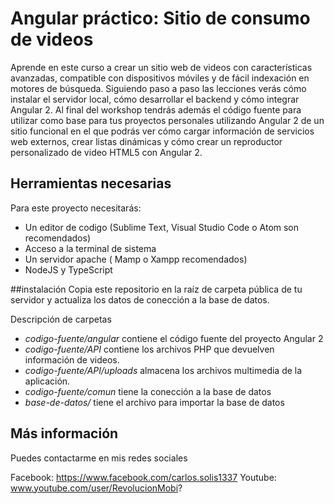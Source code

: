 # Angular práctico: Sitio de consumo de videos

Aprende en este curso a crear un sitio web de videos con características avanzadas, compatible con dispositivos móviles y de fácil indexación en motores de búsqueda. Siguiendo paso a paso las lecciones verás cómo instalar el servidor local, cómo desarrollar el backend y cómo integrar Angular 2. Al final del workshop tendrás además el código fuente para utilizar como base para tus proyectos personales utilizando Angular 2 de un sitio funcional en el que podrás ver cómo cargar información de servicios web externos, crear listas dinámicas y cómo crear un reproductor personalizado de video HTML5 con Angular 2.

## Herramientas necesarias

Para este proyecto necesitarás:
- Un editor de codigo (Sublime Text, Visual Studio Code o Atom son recomendados)
- Acceso a la terminal de sistema
- Un servidor apache ( Mamp o Xampp recomendados)
- NodeJS y TypeScript

##instalación
Copia este repositorio en la raíz de carpeta pública de tu servidor y actualiza los datos de conección a la base de datos.



Descripción de carpetas
- *codigo-fuente/angular* contiene el código fuente del proyecto Angular 2
- *codigo-fuente/API* contiene los archivos PHP que devuelven información de videos.
- *codigo-fuente/API/uploads* almacena los archivos multimedia de la aplicación.
- *codigo-fuente/comun* tiene la conección a la base de datos
- *base-de-datos/* tiene el archivo para importar la base de datos


## Más información

Puedes contactarme en mis redes sociales

Facebook: https://www.facebook.com/carlos.solis1337
Youtube: www.youtube.com/user/RevolucionMobi?
